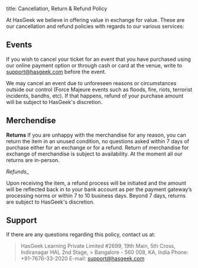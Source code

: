 title: Cancellation, Return & Refund Policy

At HasGeek we believe in offering value in exchange for value. These are our cancellation and refund policies with regards to our various services:

## Events

If you wish to cancel your ticket for an event that you have purchased using our online payment option or through cash or card at the venue, write to support@hasgeek.com before the event. 

We may cancel an event due to unforeseen reasons or circumstances outside our control (Force Majeure events such as floods, fire, riots, terrorist incidents, bandhs, etc). If that happens, refund of your purchase amount will be subject to HasGeek's discretion.

## Merchendise

__Returns__
If you are unhappy with the merchandise for any reason, you can return the item in an unused condition, no questions asked within 7 days of purchase either for an exchange or for a refund. 
Return of merchandise for exchange of merchandise is subject to availability. At the moment all our returns are in-person.

_Refunds__

Upon receiving the item, a refund process will be initiated and the amount will be reflected back in to your bank account as per the payment gateway’s processing norms or within 7 to 10 business days. Beyond 7 days, returns are subject to HasGeek's discretion. 

## Support

If there are any questions regarding this policy, contact us at:

> HasGeek Learning Private Limited
> \#2699, 19th Main, 5th Cross, Indiranagar HAL 2nd Stage, > Bangalore - 560 008, KA, India
> Phone: +91-7676-33-2020
> E-mail: support@hasgeek.com
